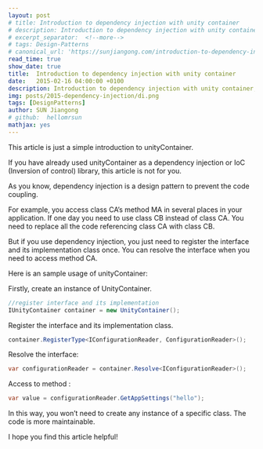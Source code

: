 ```yaml
---
layout: post
# title: Introduction to dependency injection with unity container
# description: Introduction to dependency injection with unity container
# excerpt_separator:  <!--more-->
# tags: Design-Patterns
# canonical_url: 'https://sunjiangong.com/introduction-to-dependency-injection-with-unity-container/'
read_time: true
show_date: true
title:  Introduction to dependency injection with unity container
date:   2015-02-16 04:00:00 +0100
description: Introduction to dependency injection with unity container, IOC
img: posts/2015-dependency-injection/di.png
tags: [DesignPatterns]
author: SUN Jiangong
# github:  hellomrsun
mathjax: yes
---
```



This article is just a simple introduction to unityContainer.

If you have already used unityContainer as a dependency injection or IoC (Inversion of control) library, this article is not for you.

As you know, dependency injection is a design pattern to prevent the code coupling.

<!--more-->

For example, you access class CA’s method MA in several places in your application. If one day you need to use class CB instead of class CA. You need to replace all the code referencing class CA with class CB.

But if you use dependency injection, you just need to register the interface and its implementation class once. You can resolve the interface when you need to access method CA.

Here is an sample usage of unityContainer:

Firstly, create an instance of UnityContainer.

```csharp
//register interface and its implementation
IUnityContainer container = new UnityContainer();
```

Register the interface and its implementation class.

```csharp
container.RegisterType<IConfigurationReader, ConfigurationReader>();
```

Resolve the interface:

```csharp
var configurationReader = container.Resolve<IConfigurationReader>();
```

Access to method :

```csharp
var value = configurationReader.GetAppSettings("hello");
```

In this way, you won’t need to create any instance of a specific class. The code is more maintainable.

I hope you find this article helpful!